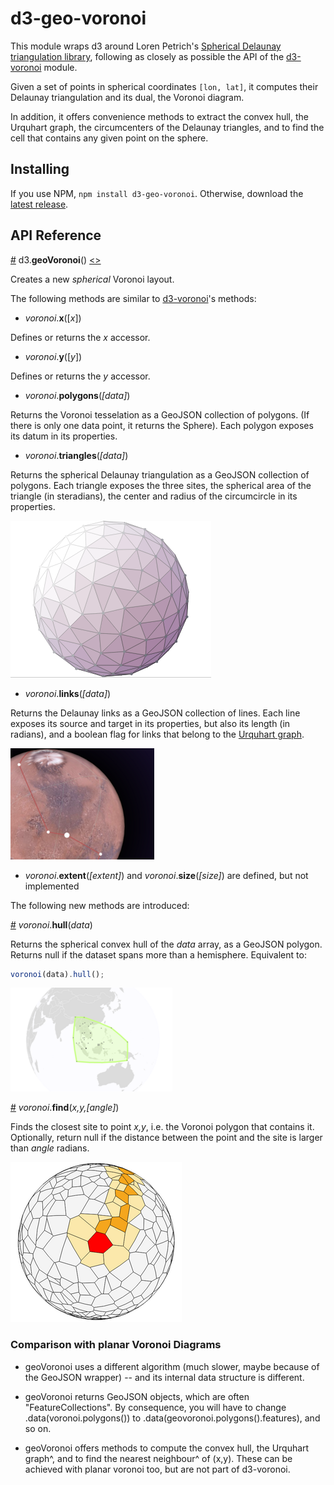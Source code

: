 # d3-geo-voronoi

This module wraps d3 around Loren Petrich's [Spherical Delaunay triangulation library](http://lpetrich.org/Science/GeometryDemo/GeometryDemo_GMap.html), following as closely as possible the API of the [d3-voronoi](https://github.com/d3/d3-voronoi/) module.

Given a set of points in spherical coordinates `[lon, lat]`, it computes their Delaunay triangulation and its dual, the Voronoi diagram.

In addition, it offers convenience methods to extract the convex hull, the Urquhart graph, the circumcenters of the Delaunay triangles, and to find the cell that contains any given point on the sphere.


## Installing

If you use NPM, `npm install d3-geo-voronoi`. Otherwise, download the [latest release](https://github.com/d3/d3-geo-voronoi/releases/latest).


## API Reference

<a href="#geo-voronoi" name="geo-voronoi">#</a> d3.<b>geoVoronoi</b>()
[<>](https://github.com/d3/d3-geo-voronoi/blob/master/src/geoVoronoi.js "Source")

Creates a new *spherical* Voronoi layout.

The following methods are similar to [d3-voronoi](https://github.com/d3/d3-voronoi/)'s methods:

- <i>voronoi</i>.<b>x</b>([<i>x</i>])

Defines or returns the _x_ accessor.

- <i>voronoi</i>.<b>y</b>([<i>y</i>])

Defines or returns the _y_ accessor.

- <i>voronoi</i>.<b>polygons</b>(<i>[data]</i>)

Returns the Voronoi tesselation as a GeoJSON collection of polygons. (If there is only one data point, it returns the Sphere). Each polygon exposes its datum in its properties.

- <i>voronoi</i>.<b>triangles</b>(<i>[data]</i>)

Returns the spherical Delaunay triangulation as a GeoJSON collection of polygons. Each triangle exposes the three sites, the spherical area of the triangle (in steradians), the center and radius of the circumcircle in its properties.

[![](img/geoVoronoiTriangles.png)](http://bl.ocks.org/Fil/955da86d6a935b26d3599ca5e344fb38)

- <i>voronoi</i>.<b>links</b>(<i>[data]</i>)

Returns the Delaunay links as a GeoJSON collection of lines. Each line exposes its source and target in its properties, but also its length (in radians), and a boolean flag for links that belong to the [Urquhart graph](https://en.wikipedia.org/wiki/Urquhart_graph).

[![](img/geoVoronoiMars.png)](http://bl.ocks.org/Fil/1c2f954201523af16280db018ddd90cc)


- <i>voronoi</i>.<b>extent</b>(<i>[extent]</i>) and <i>voronoi</i>.<b>size</b>(<i>[size]</i>) are defined, but not implemented


The following new methods are introduced:

<a name="geo_voronoi_hull" href="#geo_voronoi_hull">#</a> <i>voronoi</i>.<b>hull</b>(<i>data</i>)

Returns the spherical convex hull of the *data* array, as a GeoJSON polygon. Returns null if the dataset spans more than a hemisphere. Equivalent to:

```js
voronoi(data).hull();
```

[![](img/geoVoronoiHull.png)](http://bl.ocks.org/Fil/6a1ed09f6e5648a5451cb130f2b13d20)

<a name="geo_voronoi_find" href="#geo_voronoi_find">#</a> <i>voronoi</i>.<b>find</b>(<i>x,y,[angle]</i>)

Finds the closest site to point *x,y*, i.e. the Voronoi polygon that contains it. Optionally, return null if the distance between the point and the site is larger than *angle* radians.

[![](img/geoVoronoiFind.png)](http://bl.ocks.org/Fil/e94fc45f5ed4dbcc989be1e52b797fdd)



### Comparison with planar Voronoi Diagrams

- geoVoronoi uses a different algorithm (much slower, maybe because of the GeoJSON wrapper) -- and its internal data structure is different. 

- geoVoronoi returns GeoJSON objects, which are often "FeatureCollections". By consequence, you will have to change .data(voronoi.polygons()) to .data(geovoronoi.polygons().features), and so on.

- geoVoronoi offers methods to compute the convex hull, the Urquhart graph^, and to find the nearest neighbour^ of (x,y). These can be achieved with planar voronoi too, but are not part of d3-voronoi.

